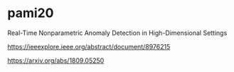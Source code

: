 # pami20
Real-Time Nonparametric Anomaly Detection in High-Dimensional Settings

https://ieeexplore.ieee.org/abstract/document/8976215

https://arxiv.org/abs/1809.05250
